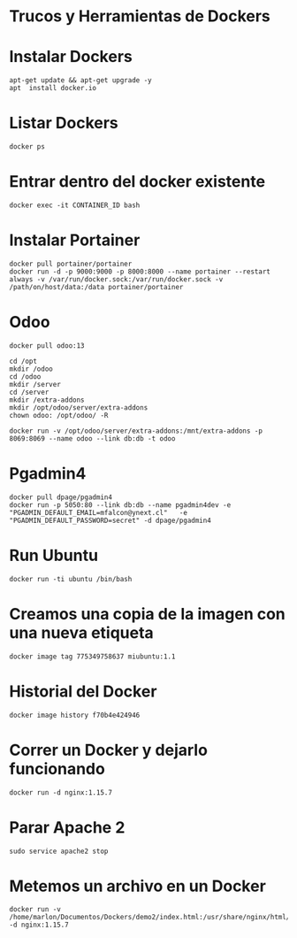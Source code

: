 # Trucos y Herramientas de Dockers

# Instalar Dockers
```
apt-get update && apt-get upgrade -y
apt  install docker.io
```

# Listar Dockers
```
docker ps
```

# Entrar dentro del docker existente
```
docker exec -it CONTAINER_ID bash
```


# Instalar Portainer
```
docker pull portainer/portainer
docker run -d -p 9000:9000 -p 8000:8000 --name portainer --restart always -v /var/run/docker.sock:/var/run/docker.sock -v /path/on/host/data:/data portainer/portainer
```


# Odoo
```
docker pull odoo:13

cd /opt
mkdir /odoo
cd /odoo
mkdir /server
cd /server
mkdir /extra-addons
mkdir /opt/odoo/server/extra-addons
chown odoo: /opt/odoo/ -R

docker run -v /opt/odoo/server/extra-addons:/mnt/extra-addons -p 8069:8069 --name odoo --link db:db -t odoo
```

# Pgadmin4
```
docker pull dpage/pgadmin4
docker run -p 5050:80 --link db:db --name pgadmin4dev -e "PGADMIN_DEFAULT_EMAIL=mfalcon@ynext.cl"   -e "PGADMIN_DEFAULT_PASSWORD=secret" -d dpage/pgadmin4
```

# Run Ubuntu
```
docker run -ti ubuntu /bin/bash
```

# Creamos una copia de la imagen con una nueva etiqueta
```
docker image tag 775349758637 miubuntu:1.1
```

# Historial del Docker
```
docker image history f70b4e424946
```

# Correr un Docker y dejarlo funcionando
```
docker run -d nginx:1.15.7
```

# Parar Apache 2
```
sudo service apache2 stop
```

# Metemos un archivo en un Docker
```
docker run -v /home/marlon/Documentos/Dockers/demo2/index.html:/usr/share/nginx/html/index.html:ro -d nginx:1.15.7
```
